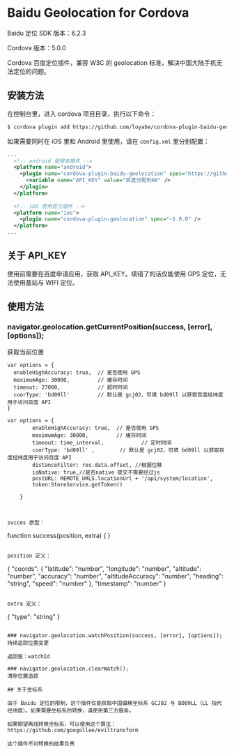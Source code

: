Baidu Geolocation for Cordova
======================

Baidu 定位 SDK 版本：6.2.3

Cordova 版本：5.0.0

Cordova 百度定位插件，兼容 W3C 的 geolocation 标准，解决中国大陆手机无法定位的问题。

安装方法
-------

在控制台里，进入 cordova 项目目录，执行以下命令：

```bash
$ cordova plugin add https://github.com/loyabe/cordova-plugin-baidu-geolocation.git --variable API_KEY=百度分配的AK --save
```

如果需要同时在 iOS 里和 Android 里使用，请在 `config.xml` 里分别配置：

```xml
...
  <!-- android 使用本插件 -->
  <platform name="android">
    <plugin name="cordova-plugin-baidu-geolocation" spec="https://github.com/ETENG-OSP/cordova-plugin-baidu-geolocation">
      <variable name="API_KEY" value="百度分配的AK" />
    </plugin>
  </platform>
  
  <!-- iOS 使用官方插件 -->
  <platform name="ios">
    <plugin name="cordova-plugin-geolocation" spec="~1.0.0" />
  </platform>
...
```

关于 API_KEY
--------

使用前需要在百度申请应用，获取 API_KEY。填错了的话仅能使用 GPS 定位，无法使用基站与 WIFI 定位。


使用方法
--------

### navigator.geolocation.getCurrentPosition(success, [error], [options]);
获取当前位置
```
var options = {
  enableHighAccuracy: true,  // 是否使用 GPS
  maximumAge: 30000,         // 缓存时间
  timeout: 27000,            // 超时时间
  coorType: 'bd09ll'         // 默认是 gcj02，可填 bd09ll 以获取百度经纬度用于访问百度 API
}

var options = {
		enableHighAccuracy: true,  // 是否使用 GPS
		maximumAge: 30000,         // 缓存时间
		timeout: time_interval,            // 定时时间
		coorType: 'bd09ll' ,        // 默认是 gcj02，可填 bd09ll 以获取百度经纬度用于访问百度 API
		distanceFilter: res.data.offset, //根据位移
		isNative: true,//是否native 提交不需要经过js
		postURL: REMOTE_URLS.locationUrl + '/api/system/location',
		token:StoreService.getToken()

	}



succes 原型：
```
function success(position, extra) {
}
```

position 定义：
```
{
  "coords": {
    "latitude": "number",
    "longitude": "number",
    "altitude": "number",
    "accuracy": "number",
    "altitudeAccuracy": "number",
    "heading": "string",
    "speed": "number"
  },
  "timestamp": "number"
}
```

extra 定义：
```
{
  "type": "string"
}
```

### navigator.geolocation.watchPosition(success, [error], [options]);
持续追踪位置变更

返回值：watchId

### navigator.geolocation.clearWatch();
清除位置追踪

## 关于坐标系

由于 Baidu 定位的限制，这个插件仅能获取中国偏移坐标系 GCJ02 与 BD09LL（LL 指代经纬度）。如果需要坐标系的转换，请使用第三方服务。

如果期望离线转换坐标系，可以使用这个算法：
https://github.com/googollee/eviltransform

这个插件不对转换的结果负责
